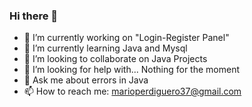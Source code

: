 ### Hi there 👋

- 🔭 I’m currently working on "Login-Register Panel" 
- 🌱 I’m currently learning Java and Mysql
- 👯 I’m looking to collaborate on Java Projects
- 🤔 I’m looking for help with... Nothing for the moment 
- 💬 Ask me about errors in Java
- 📫 How to reach me: marioperdiguero37@gmail.com
